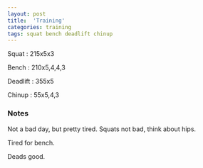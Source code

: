 ```yaml
---
layout: post
title:  'Training'
categories: training
tags: squat bench deadlift chinup
---
```


Squat   :   215x5x3

Bench   :   210x5,4,4,3

Deadlift    :   355x5

Chinup  :   55x5,4,3

### Notes

Not a bad day, but pretty tired. Squats not bad, think about hips.

Tired for bench.

Deads good.
